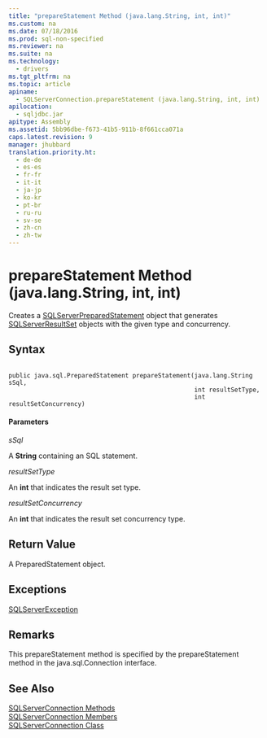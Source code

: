 ```yaml
---
title: "prepareStatement Method (java.lang.String, int, int)"
ms.custom: na
ms.date: 07/18/2016
ms.prod: sql-non-specified
ms.reviewer: na
ms.suite: na
ms.technology: 
  - drivers
ms.tgt_pltfrm: na
ms.topic: article
apiname: 
  - SQLServerConnection.prepareStatement (java.lang.String, int, int)
apilocation: 
  - sqljdbc.jar
apitype: Assembly
ms.assetid: 5bb96dbe-f673-41b5-911b-8f661cca071a
caps.latest.revision: 9
manager: jhubbard
translation.priority.ht: 
  - de-de
  - es-es
  - fr-fr
  - it-it
  - ja-jp
  - ko-kr
  - pt-br
  - ru-ru
  - sv-se
  - zh-cn
  - zh-tw
---
```

# prepareStatement Method (java.lang.String, int, int)
  Creates a [SQLServerPreparedStatement](../content/SQLServerPreparedStatement-Class.md) object that generates [SQLServerResultSet](../content/SQLServerResultSet-Class.md) objects with the given type and concurrency.  
  
## Syntax  
  
```  
  
public java.sql.PreparedStatement prepareStatement(java.lang.String sSql,  
                                                   int resultSetType,  
                                                   int resultSetConcurrency)  
```  
  
#### Parameters  
 *sSql*  
  
 A **String** containing an SQL statement.  
  
 *resultSetType*  
  
 An **int** that indicates the result set type.  
  
 *resultSetConcurrency*  
  
 An **int** that indicates the result set concurrency type.  
  
## Return Value  
 A PreparedStatement object.  
  
## Exceptions  
 [SQLServerException](../content/SQLServerException-Class.md)  
  
## Remarks  
 This prepareStatement method is specified by the prepareStatement method in the java.sql.Connection interface.  
  
## See Also  
 [SQLServerConnection Methods](../content/SQLServerConnection-Methods.md)   
 [SQLServerConnection Members](../content/SQLServerConnection-Members.md)   
 [SQLServerConnection Class](../content/SQLServerConnection-Class.md)  
  
  